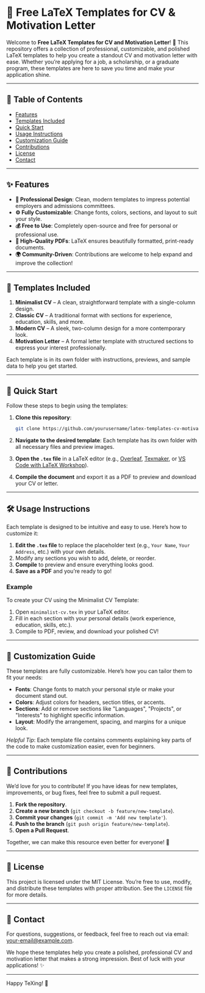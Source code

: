 
# 📄 Free LaTeX Templates for CV & Motivation Letter

Welcome to **Free LaTeX Templates for CV and Motivation Letter**! 🎉 This repository offers a collection of professional, customizable, and polished LaTeX templates to help you create a standout CV and motivation letter with ease. Whether you’re applying for a job, a scholarship, or a graduate program, these templates are here to save you time and make your application shine.

---

## 📂 Table of Contents

- [Features](#features)
- [Templates Included](#templates-included)
- [Quick Start](#quick-start)
- [Usage Instructions](#usage-instructions)
- [Customization Guide](#customization-guide)
- [Contributions](#contributions)
- [License](#license)
- [Contact](#contact)

---

## ✨ Features

- **📐 Professional Design**: Clean, modern templates to impress potential employers and admissions committees.
- **⚙️ Fully Customizable**: Change fonts, colors, sections, and layout to suit your style.
- **💰 Free to Use**: Completely open-source and free for personal or professional use.
- **📜 High-Quality PDFs**: LaTeX ensures beautifully formatted, print-ready documents.
- **🌍 Community-Driven**: Contributions are welcome to help expand and improve the collection!

---

## 📄 Templates Included

1. **Minimalist CV** – A clean, straightforward template with a single-column design.
2. **Classic CV** – A traditional format with sections for experience, education, skills, and more.
3. **Modern CV** – A sleek, two-column design for a more contemporary look.
4. **Motivation Letter** – A formal letter template with structured sections to express your interest professionally.

Each template is in its own folder with instructions, previews, and sample data to help you get started.

---

## 🚀 Quick Start

Follow these steps to begin using the templates:

1. **Clone this repository**:
   ```bash
   git clone https://github.com/yourusername/latex-templates-cv-motivation.git
   ```
   
2. **Navigate to the desired template**:
   Each template has its own folder with all necessary files and preview images.

3. **Open the `.tex` file** in a LaTeX editor (e.g., [Overleaf](https://www.overleaf.com/), [Texmaker](https://www.xm1math.net/texmaker/), or [VS Code with LaTeX Workshop](https://marketplace.visualstudio.com/items?itemName=James-Yu.latex-workshop)).

4. **Compile the document** and export it as a PDF to preview and download your CV or letter.

---

## 🛠 Usage Instructions

Each template is designed to be intuitive and easy to use. Here’s how to customize it:

1. **Edit the `.tex` file** to replace the placeholder text (e.g., `Your Name`, `Your Address`, etc.) with your own details.
2. Modify any sections you wish to add, delete, or reorder.
3. **Compile** to preview and ensure everything looks good.
4. **Save as a PDF** and you’re ready to go!

### Example

To create your CV using the Minimalist CV Template:
1. Open `minimalist-cv.tex` in your LaTeX editor.
2. Fill in each section with your personal details (work experience, education, skills, etc.).
3. Compile to PDF, review, and download your polished CV!

---

## 🎨 Customization Guide

These templates are fully customizable. Here’s how you can tailor them to fit your needs:

- **Fonts**: Change fonts to match your personal style or make your document stand out.
- **Colors**: Adjust colors for headers, section titles, or accents.
- **Sections**: Add or remove sections like "Languages", "Projects", or "Interests" to highlight specific information.
- **Layout**: Modify the arrangement, spacing, and margins for a unique look.

*Helpful Tip*: Each template file contains comments explaining key parts of the code to make customization easier, even for beginners.

---

## 🤝 Contributions

We’d love for you to contribute! If you have ideas for new templates, improvements, or bug fixes, feel free to submit a pull request.

1. **Fork the repository**.
2. **Create a new branch** (`git checkout -b feature/new-template`).
3. **Commit your changes** (`git commit -m 'Add new template'`).
4. **Push to the branch** (`git push origin feature/new-template`).
5. **Open a Pull Request**.

Together, we can make this resource even better for everyone! 🎉

---

## 📜 License

This project is licensed under the MIT License. You’re free to use, modify, and distribute these templates with proper attribution. See the `LICENSE` file for more details.

---

## 📧 Contact

For questions, suggestions, or feedback, feel free to reach out via email: [your-email@example.com](mailto:your-email@example.com).

We hope these templates help you create a polished, professional CV and motivation letter that makes a strong impression. Best of luck with your applications! ✨

---

Happy TeXing! 🚀
